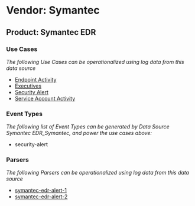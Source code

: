 Vendor: Symantec
================
Product: Symantec EDR
---------------------

### Use Cases

_The following Use Cases can be operationalized using log data from this data source_

* [Endpoint Activity](../UseCases/usecase_endpoint_activity.md)
* [Executives](../UseCases/usecase_executives.md)
* [Security Alert](../UseCases/usecase_security_alert.md)
* [Service Account Activity](../UseCases/usecase_service_account_activity.md)


### Event Types

_The following list of Event Types can be generated by Data Source Symantec EDR_Symantec, and power the use cases above:_

- security-alert


### Parsers

_The following Parsers can be operationalized using log data from this data source_

* [symantec-edr-alert-1](../Parsers/parserContent_symantec-edr-alert-1.md)
* [symantec-edr-alert-2](../Parsers/parserContent_symantec-edr-alert-2.md)
